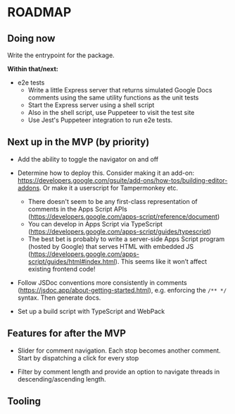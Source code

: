# ROADMAP

## Doing now

Write the entrypoint for the package.

**Within that/next:**

- e2e tests
  - Write a little Express server that returns simulated Google Docs comments using the same utility functions as the unit tests
  - Start the Express server using a shell script
  - Also in the shell script, use Puppeteer to visit the test site
  - Use Jest's Puppeteer integration to run e2e tests.

## Next up in the MVP (by priority)

- Add the ability to toggle the navigator on and off

- Determine how to deploy this. Consider making it an add-on: https://developers.google.com/gsuite/add-ons/how-tos/building-editor-addons. Or make it a userscript for Tampermonkey etc.

  - There doesn't seem to be any first-class representation of comments in the Apps Script APIs (https://developers.google.com/apps-script/reference/document)
  - You can develop in Apps Script via TypeScript (https://developers.google.com/apps-script/guides/typescript)
  - The best bet is probably to write a server-side Apps Script program (hosted by Google) that serves HTML with embedded JS (https://developers.google.com/apps-script/guides/html#index.html). This seems like it won’t affect existing frontend code!

- Follow JSDoc conventions more consistently in comments (https://jsdoc.app/about-getting-started.html), e.g. enforcing the `/** */` syntax. Then generate docs.
- Set up a build script with TypeScript and WebPack

## Features for after the MVP

- Slider for comment navigation. Each stop becomes another comment. Start by dispatching a click for every stop

- Filter by comment length and provide an option to navigate threads in descending/ascending length.

## Tooling
